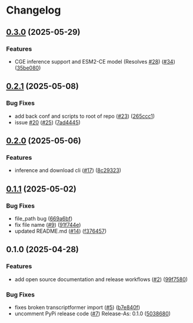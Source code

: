 # Changelog

## [0.3.0](https://github.com/czi-ai/transcriptformer/compare/v0.2.1...v0.3.0) (2025-05-29)


### Features

* CGE inference support and ESM2-CE model (Resolves [#28](https://github.com/czi-ai/transcriptformer/issues/28)) ([#34](https://github.com/czi-ai/transcriptformer/issues/34)) ([35be080](https://github.com/czi-ai/transcriptformer/commit/35be0805b452d914acdf18bd43694356e92d58c4))

## [0.2.1](https://github.com/czi-ai/transcriptformer/compare/v0.2.0...v0.2.1) (2025-05-08)


### Bug Fixes

* add back conf and scripts to root of repo ([#23](https://github.com/czi-ai/transcriptformer/issues/23)) ([265ccc1](https://github.com/czi-ai/transcriptformer/commit/265ccc1eac4d01b533723912f75aa143e289d657))
* issue [#20](https://github.com/czi-ai/transcriptformer/issues/20) ([#25](https://github.com/czi-ai/transcriptformer/issues/25)) ([7ad4445](https://github.com/czi-ai/transcriptformer/commit/7ad4445bfe916bc9f3a323b4fb90fd5a807b199a))

## [0.2.0](https://github.com/czi-ai/transcriptformer/compare/v0.1.1...v0.2.0) (2025-05-06)


### Features

* inference and download cli ([#17](https://github.com/czi-ai/transcriptformer/issues/17)) ([8c29323](https://github.com/czi-ai/transcriptformer/commit/8c2932313dcdd47d6bc1480590640ce9d97d2b5d))

## [0.1.1](https://github.com/czi-ai/transcriptformer/compare/v0.1.0...v0.1.1) (2025-05-02)


### Bug Fixes

* file_path bug ([669a6bf](https://github.com/czi-ai/transcriptformer/commit/669a6bf1a92d6010d1ca0cfae80e89ec9cc9dbff))
* fix file name ([#9](https://github.com/czi-ai/transcriptformer/issues/9)) ([91f744e](https://github.com/czi-ai/transcriptformer/commit/91f744e764d20feb5c5011a43f13f7f342ef7ec7))
* updated README.md ([#14](https://github.com/czi-ai/transcriptformer/issues/14)) ([f376457](https://github.com/czi-ai/transcriptformer/commit/f376457ab012ac033b39ad59118176286611728f))

## 0.1.0 (2025-04-28)


### Features

* add open source documentation and release workflows ([#2](https://github.com/czi-ai/transcriptformer/issues/2)) ([99f7580](https://github.com/czi-ai/transcriptformer/commit/99f7580e132cbc595ecf89661d7f6c4f4c0c4f83))


### Bug Fixes

* fixes broken transcriptformer import ([#5](https://github.com/czi-ai/transcriptformer/issues/5)) ([b7e840f](https://github.com/czi-ai/transcriptformer/commit/b7e840f6d3413bc0325e5691e116f5fce0d9806a))
* uncomment PyPi release code ([#7](https://github.com/czi-ai/transcriptformer/issues/7)) Release-As: 0.1.0 ([5038680](https://github.com/czi-ai/transcriptformer/commit/503868017b0f05921d22f0cb65de84694c5e9468))
